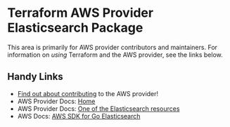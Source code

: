 # Terraform AWS Provider Elasticsearch Package

This area is primarily for AWS provider contributors and maintainers. For information on _using_ Terraform and the AWS provider, see the links below.


## Handy Links
* [Find out about contributing](../../../docs/contributing) to the AWS provider!
* AWS Provider Docs: [Home](https://registry.terraform.io/providers/hashicorp/aws/latest/docs)
* AWS Provider Docs: [One of the Elasticsearch resources](https://registry.terraform.io/providers/hashicorp/aws/latest/docs/resources/elasticsearch_domain)
* AWS Docs: [AWS SDK for Go Elasticsearch](https://docs.aws.amazon.com/sdk-for-go/api/service/elasticsearchservice/)

